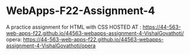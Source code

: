 # WebApps-F22-Assignment-4
A practice assignment for HTML with CSS
HOSTED AT : https://44-563-web-apps-f22.github.io/44563-webapps-assignment-4-VishalGovathoti/
<br>
opera: https://44-563-web-apps-f22.github.io/44563-webapps-assignment-4-VishalGovathoti/opera
